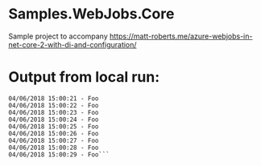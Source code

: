 # Samples.WebJobs.Core
Sample project to accompany https://matt-roberts.me/azure-webjobs-in-net-core-2-with-di-and-configuration/

# Output from local run:

```04/06/2018 15:00:21 - Foo
04/06/2018 15:00:21 - Foo
04/06/2018 15:00:22 - Foo
04/06/2018 15:00:23 - Foo
04/06/2018 15:00:24 - Foo
04/06/2018 15:00:25 - Foo
04/06/2018 15:00:26 - Foo
04/06/2018 15:00:27 - Foo
04/06/2018 15:00:28 - Foo
04/06/2018 15:00:29 - Foo```

